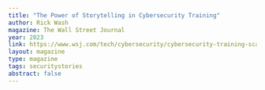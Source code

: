```yaml
---
title: "The Power of Storytelling in Cybersecurity Training"
author: Rick Wash
magazine: The Wall Street Journal
year: 2023
link: https://www.wsj.com/tech/cybersecurity/cybersecurity-training-scams-9ffe486b
layout: magazine
type: magazine
tags: securitystories
abstract: false
---
```

